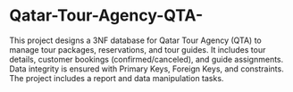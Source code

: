 # Qatar-Tour-Agency-QTA-
This project designs a 3NF database for Qatar Tour Agency (QTA) to manage tour packages, reservations, and tour guides. It includes tour details, customer bookings (confirmed/canceled), and guide assignments. Data integrity is ensured with Primary Keys, Foreign Keys, and constraints. The project includes a report and data manipulation tasks. 
